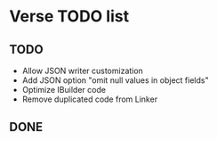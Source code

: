 Verse TODO list
===============

TODO
----

- Allow JSON writer customization
- Add JSON option "omit null values in object fields"
- Optimize IBuilder code
- Remove duplicated code from Linker

DONE
----
